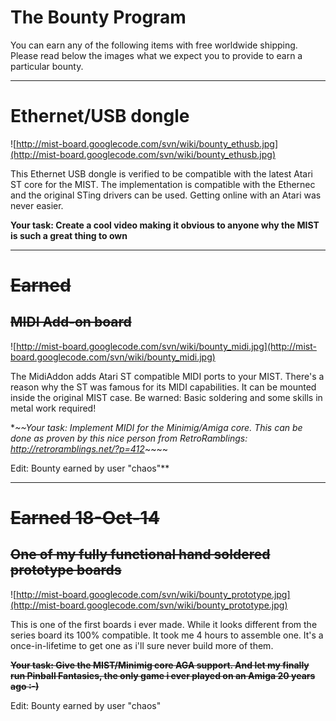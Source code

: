 # The Bounty Program #

You can earn any of the following items with free worldwide shipping. Please read below the images what we expect you to provide to earn a particular bounty.


---


# Ethernet/USB dongle #

![http://mist-board.googlecode.com/svn/wiki/bounty_ethusb.jpg](http://mist-board.googlecode.com/svn/wiki/bounty_ethusb.jpg)

This Ethernet USB dongle is verified to be compatible with the latest Atari ST core for the MIST. The implementation is compatible with the Ethernec and the original STing drivers can be used. Getting online with an Atari was never easier.

**Your task: Create a cool video making it obvious to anyone why the MIST is such a great thing to own**


---


# ~~Earned~~ #
## ~~MIDI Add-on board~~ ##

![http://mist-board.googlecode.com/svn/wiki/bounty_midi.jpg](http://mist-board.googlecode.com/svn/wiki/bounty_midi.jpg)

The MidiAddon adds Atari ST compatible MIDI ports to your MIST. There's a reason why the ST was famous for its MIDI capabilities. It can be mounted inside the original MIST case. Be warned: Basic soldering and some skills in metal work required!

**~~Your task: Implement MIDI for the Minimig/Amiga core. This can be done as proven by this nice person from RetroRamblings: http://retroramblings.net/?p=412*~~~~

Edit: Bounty earned by user "chaos"**


---



# ~~Earned 18-Oct-14~~ #
## ~~One of my fully functional hand soldered prototype boards~~ ##

![http://mist-board.googlecode.com/svn/wiki/bounty_prototype.jpg](http://mist-board.googlecode.com/svn/wiki/bounty_prototype.jpg)

This is one of the first boards i ever made. While it looks different from the series board its 100% compatible. It took me 4 hours to assemble one. It's a once-in-lifetime to get one as i'll sure never build more of them.

~~**Your task: Give the MIST/Minimig core AGA support. And let my finally run Pinball Fantasies, the only game i ever played on an Amiga 20 years ago :-)**~~

Edit: Bounty earned by user "chaos"